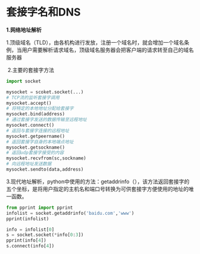 # 套接字名和DNS

**1.网络地址解析**

​	1.顶级域名（TLD），由各机构进行发放，注册一个域名时，就会增加一个域名条例，当用户需要解析请求域名，顶级域名服务器会把客户端的请求转至自己的域名服务器

​	2.主要的套接字方法

```python
import socket

mysocket = scoket.socket(...)
# TCP流的监听套接字调用
mysocket.accept()
# 将特定的本地地址分配给套接字
mysocket.bind(address)
# 通过套接字发送的数据传输至远程地址
mysocket.connect()
# 返回与套接字连接的远程地址
mysocket.getpeername()
# 返回套接字自身的本地端点地址
mysocket.getsockname()
# 返回udp套接字接受的内容
mysocket.recvfrom(sc,sockname)
# 向远程地址发送数据
mysocket.sendto(data,address)
```

​	3.现代地址解析，python中使用的方法：getaddrinfo（），该方法返回套接字的五个坐标，是将用户指定的主机名和端口号转换为可供套接字方便使用的地址的唯一函数。

```python
from pprint import pprint
infolist = socket.getaddrinfo('baidu.com','www')
pprint(infolist)

info = infolist[0]
s = socket.socket(*info[0:3])
pprint(info[4])
s.connect(info[4])
```

